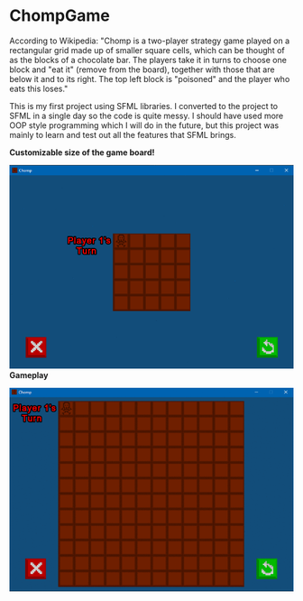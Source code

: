# ChompGame
According to Wikipedia: "Chomp is a two-player strategy game played on a rectangular grid made up of smaller square cells, which can be thought of as the blocks of a chocolate bar. The players take it in turns to choose one block and "eat it" (remove from the board), together with those that are below it and to its right. The top left block is "poisoned" and the player who eats this loses."

This is my first project using SFML libraries. I converted to the project to SFML in a single day so the code is quite messy. I should have used more OOP style programming
which I will do in the future, but this project was mainly to learn and test out all the features that SFML brings.

<b>
  Customizable size of the game board!
</b>
<p>
  <img src="img/customizable.gif" width="700" ❯
</p>
 
<b>
  Gameplay
</b>
<p>
  <img src="img/gameplay.gif" width="700" ❯
</p>

